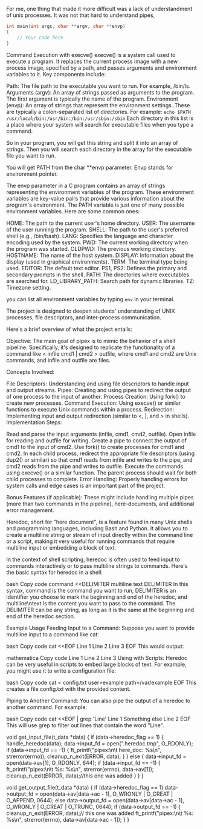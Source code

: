 For me, one thing that made it more difficult was a lack of understandment of unix processes. It was not that hard to understand pipes,

```c
int main(int argc, char **argv, char **envp)
{
    // Your code here
}
```


Command Execution with execve()
execve() is a system call used to execute a program. It replaces the current process image with a new process image, specified by a path, and passes arguments and environment variables to it. Key components include:

Path: The file path to the executable you want to run. For example, /bin/ls.
Arguments (argv): An array of strings passed as arguments to the program. The first argument is typically the name of the program.
Environment (envp): An array of strings that represent the environment settings. These are typically a colon-separated list of directories.
For example:
```echo $PATH```
```/usr/local/bin:/usr/bin:/bin:/usr/sbin:/sbin```
Each directory in this list is a place where your system will search for executable files when you type a command.

So in your program, you will get this string and split it into an array of strings. Then you will search each directory in the array for the executable file you want to run.

You will get PATH from the char **envp parameter. Envp stands for environment pointer.

The envp parameter in a C program contains an array of strings representing the environment variables of the program. These environment variables are key-value pairs that provide various information about the program's environment. The PATH variable is just one of many possible environment variables. Here are some common ones:

HOME: The path to the current user's home directory.
USER: The username of the user running the program.
SHELL: The path to the user's preferred shell (e.g., /bin/bash).
LANG: Specifies the language and character encoding used by the system.
PWD: The current working directory when the program was started.
OLDPWD: The previous working directory.
HOSTNAME: The name of the host system.
DISPLAY: Information about the display (used in graphical environments).
TERM: The terminal type being used.
EDITOR: The default text editor.
PS1, PS2: Defines the primary and secondary prompts in the shell.
PATH: The directories where executables are searched for.
LD_LIBRARY_PATH: Search path for dynamic libraries.
TZ: Timezone setting.

you can list all environment variables by typing ```env``` in your terminal.



The project is designed to deepen students' understanding of UNIX processes, file descriptors, and inter-process communication.

Here's a brief overview of what the project entails:

Objective: The main goal of pipex is to mimic the behavior of a shell pipeline. Specifically, it's designed to replicate the functionality of a command like < infile cmd1 | cmd2 > outfile, where cmd1 and cmd2 are Unix commands, and infile and outfile are files.

Concepts Involved:

File Descriptors: Understanding and using file descriptors to handle input and output streams.
Pipes: Creating and using pipes to redirect the output of one process to the input of another.
Process Creation: Using fork() to create new processes.
Command Execution: Using execve() or similar functions to execute Unix commands within a process.
Redirection: Implementing input and output redirection (similar to <, |, and > in shells).
Implementation Steps:

Read and parse the input arguments (infile, cmd1, cmd2, outfile).
Open infile for reading and outfile for writing.
Create a pipe to connect the output of cmd1 to the input of cmd2.
Use fork() to create processes for cmd1 and cmd2.
In each child process, redirect the appropriate file descriptors (using dup2() or similar) so that cmd1 reads from infile and writes to the pipe, and cmd2 reads from the pipe and writes to outfile.
Execute the commands using execve() or a similar function.
The parent process should wait for both child processes to complete.
Error Handling: Properly handling errors for system calls and edge cases is an important part of the project.

Bonus Features (if applicable): These might include handling multiple pipes (more than two commands in the pipeline), here-documents, and additional error management.




Heredoc, short for "here document", is a feature found in many Unix shells and programming languages, including Bash and Python. It allows you to create a multiline string or stream of input directly within the command line or a script, making it very useful for running commands that require multiline input or embedding a block of text.

In the context of shell scripting, heredoc is often used to feed input to commands interactively or to pass multiline strings to commands. Here's the basic syntax for heredoc in a shell:

bash
Copy code
command <<DELIMITER
multiline
text
DELIMITER
In this syntax, command is the command you want to run, DELIMITER is an identifier you choose to mark the beginning and end of the heredoc, and multiline\ntext is the content you want to pass to the command. The DELIMITER can be any string, as long as it is the same at the beginning and end of the heredoc section.

Example Usage
Feeding Input to a Command:
Suppose you want to provide multiline input to a command like cat:

bash
Copy code
cat <<EOF
Line 1
Line 2
Line 3
EOF
This would output:

mathematica
Copy code
Line 1
Line 2
Line 3
Using with Scripts:
Heredoc can be very useful in scripts to embed large blocks of text. For example, you might use it to write a configuration file:

bash
Copy code
cat <<EOF > config.txt
user=example
path=/var/example
EOF
This creates a file config.txt with the provided content.

Piping to Another Command:
You can also pipe the output of a heredoc to another command. For example:

bash
Copy code
cat <<EOF | grep 'Line'
Line 1
Something else
Line 2
EOF
This will use grep to filter out lines that contain the word "Line".






void get_input_file(t_data *data)
{
	if (data->heredoc_flag == 1)
	{
		handle_heredoc(data);
		data->input_fd = open(".heredoc.tmp", O_RDONLY);
		if (data->input_fd == -1)
		{
			ft_printf("pipex:\n\t here_doc: %s\n", strerror(errno));
			cleanup_n_exit(ERROR, data);
		}
	}
	else
	{
		data->input_fd = open(data->av[1], O_RDONLY, 644);
		if (data->input_fd == -1)
		{
			ft_printf("pipex:\n\t %s: %s\n", strerror(errno), data->av[1]);
			cleanup_n_exit(ERROR, data);//this one was added
		}
	}
}


void get_output_file(t_data *data)
{
	if (data->heredoc_flag == 1)
		data->output_fd = open(data->av[data->ac - 1],
			O_WRONLY | O_CREAT | O_APPEND, 0644);
	else
		data->output_fd = open(data->av[data->ac - 1],
			O_WRONLY | O_CREAT | O_TRUNC, 0644);
	if (data->output_fd == -1)
	{
		cleanup_n_exit(ERROR, data);// this one was added
		ft_printf("pipex:\n\t %s: %s\n",
			strerror(errno), data->av[data->ac - 1]);
	}
}
